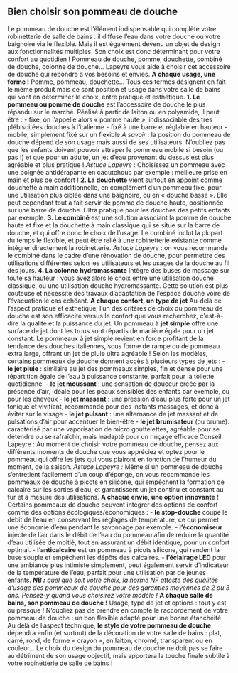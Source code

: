 ##
## **Bien choisir son pommeau de douche**
Le pommeau de douche est l’élément indispensable qui complète votre robinetterie de salle de bains : il diffuse l’eau dans votre douche ou votre baignoire via le flexible. Mais il est également devenu un objet de design aux fonctionnalités multiples. Son choix est donc déterminant pour votre confort au quotidien ! Pommeau de douche, pomme, douchette, combiné de douche, colonne de douche… Lapeyre vous aide à choisir cet accessoire de douche qui répondra à vos besoins et envies.
**A chaque usage, une forme !**
Pomme, pommeau, douchette… Tous ces termes désignent en fait le même produit mais ce sont position et usage dans votre salle de bains qui vont en déterminer le choix, entre pratique et esthétique.
**1. Le pommeau ou pomme de douche** est l’accessoire de douche le plus répandu sur le marché. Réalisé à partir de laiton ou en polyamide, il peut être :
\- fixe, on l’appelle alors « pomme haute », indissociable des très plébiscitées douches à l’italienne
\- fixé à une barre et réglable en hauteur
\- mobile, simplement fixé sur un flexible
_A savoir_ : la position du pommeau de douche dépend de son usage mais aussi de ses utilisateurs. N’oubliez pas que les enfants doivent pouvoir attraper le pommeau mobile si besoin (ou pas !) et que pour un adulte, un jet d’eau provenant du dessus est plus agréable et plus pratique !
_Astuce Lapeyre_ : Choisissez un pommeau avec une poignée antidérapante en caoutchouc par exemple : meilleure prise en main et plus de confort !
**2. La douchette** vient surtout en appoint comme douchette à main additionnelle, en complément d’un pommeau fixe, pour une utilisation plus ciblée dans une baignoire, ou en « douche basse ». Elle peut cependant tout à fait servir de pomme de douche haute, positionnée sur une barre de douche. Ultra pratique pour les douches des petits enfants par exemple.
**3. Le combiné** est une solution associant la pomme de douche haute et fixe et la douchette à main classique qui se situe sur la barre de douche, et qui offre donc le choix de l’usage. Le combiné inclut la plupart du temps le flexible, et peut être relié à une robinetterie existante comme intégrer directement la robinetterie.
_Astuce Lapeyre_ : on vous recommande le combiné dans le cadre d’une rénovation de douche, pour permettre des utilisations différentes selon les utilisateurs et les usages de la douche au fil des jours.
**4. La colonne hydromassante** intègre des buses de massage sur toute sa hauteur : vous avez alors le choix entre une utilisation douche classique, ou une utilisation douche hydromassante. Cette solution est plus couteuse et nécessite des travaux d’adaptation de l’espace douche voire de l’évacuation le cas échéant.
**A chaque confort, un type de jet**
Au-delà de l’aspect pratique et esthétique, l’un des critères de choix du pommeau de douche est son efficacité versus le confort que vous recherchez, c'est-à-dire la qualité et la puissance du jet.
Un pommeau à **jet simple** offre une surface de jet dont les trous sont répartis de manière égale pour un jet constant. Le pommeaux à jet simple revient en force profitant de la tendance des douches italiennes, sous forme de rampe ou de pommeau extra large, offrant un jet de pluie ultra agréable !
Selon les modèles, certains pommeaux de douche donnent accès à plusieurs types de jets :
\- **le jet pluie** : similaire au jet des pommeaux simples, fin et dense pour une répartition égale de l’eau à puissance constante, parfait pour la toilette quotidienne.
\- **le jet moussant** : une sensation de douceur créée par la présence d’air, idéale pour les peaux sensibles des enfants par exemple, ou pour les cheveux
\- **le jet massant** : une pression d’eau plus forte pour un jet tonique et vivifiant, recommandé pour des instants massages, et donc à éviter sur le visage
\- **le jet pulsant** : une alternance de jet massant et de pulsations d’air pour accentuer le bien-être
\- **le jet brumisateur** (ou brume): caractérisé par une vaporisation de micro gouttelettes, agréable pour se détendre ou se rafraîchir, mais inadapté pour un rinçage efficace
Conseil Lapeyre : Au moment de choisir votre pommeau de douche, pensez aux différents moments de douche que vous appréciez et optez pour le pommeau qui offre les jets qui vous plairont en fonction de l’humeur du moment, de la saison.
_Astuce Lapeyre :_ Même si un pommeau de douche s’entretient facilement d’un coup d’éponge, on vous recommande les pommeaux de douche à picots en silicone, qui empêchent la formation de calcaire sur les sorties d’eau, et garantissent un jet continu et constant au fur et à mesure des utilisations.
**A chaque envie, une option innovante !**
Certains pommeaux de douche peuvent intégrer des options de confort comme des options écologiques/économiques :
\- **le stop-douche** coupe le débit de l’eau en conservant les réglages de température, ce qui permet une économie d’eau pendant le savonnage par exemple.
\- **l’économiseur** injecte de l’air dans le débit de l’eau du pommeau afin de réduire la quantité d’eau utilisée de moitié, tout en assurant un débit identique, pour un confort optimal.
\- **l’anticalcaire** est un pommeau à picots silicone, qui rendent la buse souple et empêchent les dépôts des calcaires.
\- **l’éclairage LED** pour une ambiance plus intimiste simplement, peut également servir d’indicateur de la température de l’eau, parfait pour une utilisation par de jeunes enfants.
**_NB :_** _quel que soit votre choix, la norme NF atteste des qualités d’usage des pommeaux de douche pour des garanties moyennes de 2 ou 3 ans. Pensez-y quand vous choisirez votre modèle !_
**A chaque salle de bains, son pommeau de douche !**
Usage, type de jet et options : tout y est ou presque ! N’oubliez pas de prendre en compte le raccordement de votre pommeau de douche : un bon flexible adapté pour une bonne étanchéité.
Au delà de l’aspect technique, **le style de votre pommeau de douche** dépendra enfin (et surtout) de la décoration de votre salle de bains : plat, carré, rond, de forme « crayon », en laiton, chromé, transparent ou en couleur… Le choix du design du pommeau de douche ne doit pas se faire au détriment de son usage objectif, mais apportera la touche finale subtile à votre robinetterie de salle de bains !